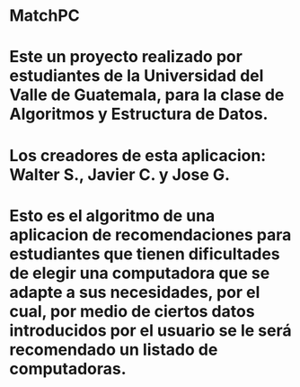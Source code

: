 # MatchPC
# Este un proyecto realizado por estudiantes de la Universidad del Valle de Guatemala, para la clase de Algoritmos y Estructura de Datos.
# 
# Los creadores de esta aplicacion: Walter S., Javier C. y Jose G.
#
# Esto es el algoritmo de una aplicacion de recomendaciones para estudiantes que tienen dificultades de elegir una computadora que se adapte a sus necesidades, por el cual, por medio de ciertos datos introducidos por el usuario se le será recomendado un listado de computadoras.

